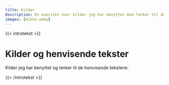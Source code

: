 ```yaml
---
title: Kilder
Description: En oversikt over kilder jeg har benyttet med lenker til de henvisende tekstene.
images: [mikke.webp]
---
```


{{< introtekst >}}
<h1>Kilder og henvisende tekster</h1>
<p class="ingress">Kilder jeg har benyttet og lenker til de henvisende tekstene.
</p>
{{< /introtekst >}}
